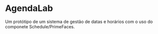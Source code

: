 # AgendaLab
Um protótipo de um sistema de gestão de datas e horários com o uso do componete Schedule/PrimeFaces.
